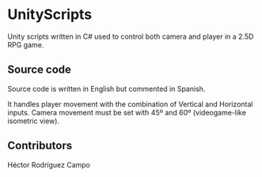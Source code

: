 # UnityScripts
Unity scripts written in C# used to control both camera and player in a 2.5D RPG game.

Source code
-----------
Source code is written in English but commented in Spanish.

It handles player movement with the combination of Vertical and Horizontal inputs.
Camera movement must be set with 45º and 60º (videogame-like isometric view).

Contributors
-----------
Héctor Rodríguez Campo
